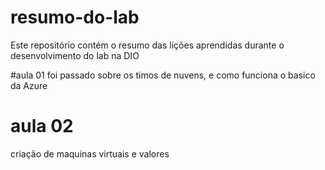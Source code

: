 # resumo-do-lab
Este repositório contém o resumo das lições aprendidas durante o desenvolvimento do lab na DIO

#aula 01 
foi passado sobre os timos de nuvens, e como funciona o basico  da Azure 

# aula 02
criação de maquinas virtuais e valores 
